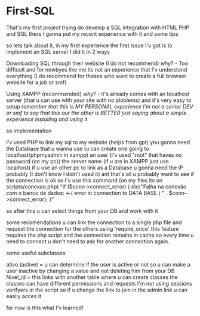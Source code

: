 # First-SQL
That's my first project trying do develop a SQL integration with HTML PHP and SQL there I gonna put my recent experience with it and some tips

so lets talk about it, in my first experience the first issue I'v got is to implement an SQL server I did it in 2 ways

Downloading SQL through their website (I do not recommend)
*why*? - Too difficult and for newbyes like me its not an experience that I'v understand everything (I do recommend for thoses who want to create a full browser website for a job or smf)

Using XAMPP (recommended)
*why*? - it's already comes with an localhost server (that u can use with your site with no ploblems) and it's very easy to setup
*remember that this is MY PERSONAL experience I'm not a senior DEV or smf to say that this our the other is BETTER just saying about a simple experience installing and using it*

so implementation

I'v used PHP to link my sql to my website (helps from gpt) you gonna need the Database that u wanna use (u can create one going to localhost/phpmyadmin in xampp) an user (i'v used "root" that haves no password (on my pc)) the server name (if u are in XAMPP just use localhost) if u use an other pc to link as a Database u gonna need the IP probably (I don't know I didn't used it) ant that's all u probably want to see if the connection is ok so I'v use this command (on my files its on scripts/conexao.php) 
"if ($conn->connect_error) {
    die("Falha na conexão com o banco de dados: <-( error in connection to DATA BASE ) " . $conn->connect_error);
}"

so after this u can select things from your DB and work with it

some recomendations u can link the connection to a single php file and request the connection for the others using 'require_once' this feature requires the php script and the connection remains in cache so every time u need to connect u don't need to ask for another connection again.

some useful subclasses

ativo (active) = u can determine if the user is active or not so u can make a user inactive by changing a value and not deleting him from your DB
Nivel_id = this links with another table where u can create classes the classes can have different permissions and requests
I'm not using sessions verifyers in the script so if u change the link to join in the admin link u can easily acces it

for now is this what I'v learned!
